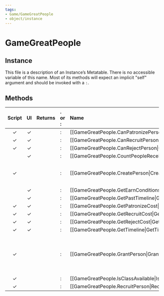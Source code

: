```yaml
---
tags:
- Game/GameGreatPeople
- object/instance
---
```

# GameGreatPeople
## Instance
This file is a description of an Instance’s Metatable. There is no accessible variable of this name. Most of its methods will expect an implicit "self" argument and should be invoked with a `:`.

## Methods
| Script | UI  | Returns | . or : | Name | Arguments |
|:------:|:---:| -------:|:---- |:---- |:--------- |
|✓|✓||:|[[GameGreatPeople.CanPatronizePerson\|CanPatronizePerson]]||
|✓|✓||:|[[GameGreatPeople.CanRecruitPerson\|CanRecruitPerson]]||
|✓|✓||:|[[GameGreatPeople.CanRejectPerson\|CanRejectPerson]]||
| |✓||:|[[GameGreatPeople.CountPeopleReceivedByPlayer\|CountPeopleReceivedByPlayer]]||
|✓| ||:|[[GameGreatPeople.CreatePerson\|CreatePerson]]|`PlayerID [number]`<br>`IndividualID [number]`<br>`X [number]`<br>`Y [number]`|
| |✓||:|[[GameGreatPeople.GetEarnConditionsText\|GetEarnConditionsText]]||
| |✓||:|[[GameGreatPeople.GetPastTimeline\|GetPastTimeline]]||
|✓|✓||:|[[GameGreatPeople.GetPatronizeCost\|GetPatronizeCost]]||
|✓|✓||:|[[GameGreatPeople.GetRecruitCost\|GetRecruitCost]]||
|✓|✓||:|[[GameGreatPeople.GetRejectCost\|GetRejectCost]]||
|✓|✓||:|[[GameGreatPeople.GetTimeline\|GetTimeline]]||
|✓| ||:|[[GameGreatPeople.GrantPerson\|GrantPerson]]|`IndividualID [number]`<br>`GreatPersonClassID [number]`<br>`EraID [number]`<br>`Cost [number]`<br>`PlayerID [number]`<br>`Unknown [boolean]`|
|✓| ||:|[[GameGreatPeople.IsClassAvailable\|IsClassAvailable]]||
|✓| ||:|[[GameGreatPeople.RecruitPerson\|RecruitPerson]]||
